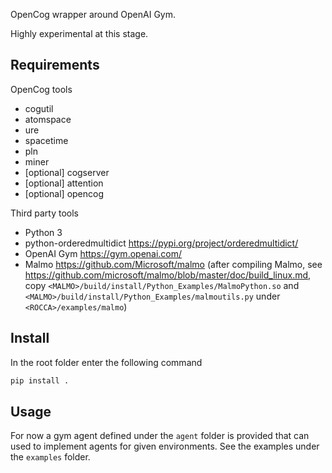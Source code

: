 OpenCog wrapper around OpenAI Gym.

Highly experimental at this stage.

## Requirements

OpenCog tools

- cogutil
- atomspace
- ure
- spacetime
- pln
- miner
- [optional] cogserver
- [optional] attention
- [optional] opencog

Third party tools

- Python 3
- python-orderedmultidict https://pypi.org/project/orderedmultidict/
- OpenAI Gym https://gym.openai.com/
- Malmo https://github.com/Microsoft/malmo (after compiling Malmo, see
  https://github.com/microsoft/malmo/blob/master/doc/build_linux.md,
  copy `<MALMO>/build/install/Python_Examples/MalmoPython.so` and
  `<MALMO>/build/install/Python_Examples/malmoutils.py` under
  `<ROCCA>/examples/malmo`)

## Install

In the root folder enter the following command

```bash
pip install .
```

## Usage

For now a gym agent defined under the `agent` folder is provided that
can used to implement agents for given environments.  See the examples
under the `examples` folder.

